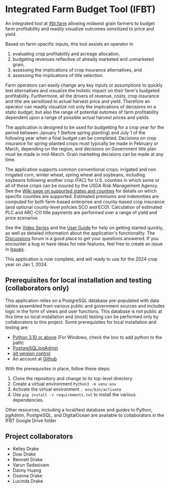 # Integrated Farm Budget Tool (IFBT)

An integrated tool at [ifbt.farm](https://ifbt.farm) allowing midwest grain farmers to budget farm profitability and readily visualize outcomes sensitized to price and yield.

Based on farm-specific inputs, this tool assists an operator in 

1) evaluating crop profitability and acreage allocation, 
2) budgeting revenues reflective of already marketed and unmarketed grain,
3) assessing the implications of crop insurance alternatives, and
4) assessing the implications of title selection.

Farm operators can easily change any key inputs or assumptions to quickly test alternatives and visualize the holistic impact on their farm's budgeted profitability.   Furthermore, all the drivers of revenue, costs, crop insurance and title are sensitized to actual harvest price and yield.  Therefore an operator can readily visualize not only the implications of decisions on a static budget, but also the range of potential outomes of farm profitability dependent upon a range of possible actual harvest prices and yields.

The application is designed to be used for budgetting for a crop year for the period between January 1 (before spring planting) and July 1 of the following year when a final budget can be completed.  Decisions on crop insurance for spring-planted crops must typically be made in February or March, depending on the region, and decisions on Government title plan must be made in mid-March.  Grain marketing decisions can be made at any time.

The application supports common conventional crops: irrigated and non irrigated corn, winter wheat, spring wheat and soybeans, including soybeans following another crop (FAC) for U.S. counties in which some or all of those crops can be insured by the USDA Risk Management Agency.  See the [Wiki page on supported states and counties](https://github.com/ddrake/Integrated_Farm_Budget_Tool/wiki/Unsupported-states-and-counties) for details on which specific counties are supported.  Estimated premiums and indemnities are computed for both farm-based enterprise and county-based crop insurance (and optional county-level policies SCO and ECO).  Calculation of estimated PLC and ARC-CO title payments are performed over a range of yield and price scenarios.

See the [Video Series](https://www.youtube.com/playlist?list=PLtK9WRr4peUo7E8guq2992McdADixAh1U) and the [User Guide](https://github.com/ddrake/Integrated_Farm_Budget_Tool/wiki/Users-Guide) for help on getting started quickly, as well as detailed information about the application's functionality.  The [Discussions](https://github.com/ddrake/Integrated_Farm_Budget_Tool/discussions) forum is a good place to get your questions answered.  If you encounter a bug or have ideas for new features, feel free to create an issue in [Issues](https://github.com/ddrake/Integrated_Farm_Budget_Tool/issues).

This application is now complete, and will ready to use for the 2024 crop year on Jan 1, 2024.

## Prerequisites for local installation and testing (collaborators only)

This application relies on a PostgreSQL database pre-populated with data tables assembled from various public and government sources and includes logic in the form of views and user functions.  This database is not public at this time so local installation and (most) testing can be performed only by collaborators to this project.  Some prerequisites for local installation and testing are:

- [Python 3.10 or above](https://www.python.org/) (For Windows, check the box to add python to the path)
- [PostgreSQL/pgAdmin](https://www.postgresql.org/download/windows/)
- [git version control](https://git-scm.com/downloads)
- An account at [Github](https://github.com)

With the prerequisites in place, follow these steps:

1. Clone the repository and change to its top-level directory
2. Create a virtual environment `Python3 -m venv env`
3. Activate the virtual environment `. env/bin/activate`
4. Use `pip install -r requirements.txt` to install the various dependencies.

Other resources, including a local/test database and guides to Python, pgAdmin, PostgreSQL, and DigitalOcean are available to collaborators in the IFBT Google Drive folder

## Project collaborators

- Kelley Drake
- Dow Drake
- Bennett Drake
- Varun Sadasivam
- Danny Huang
- Osanna Drake
- Lucinda Drake
